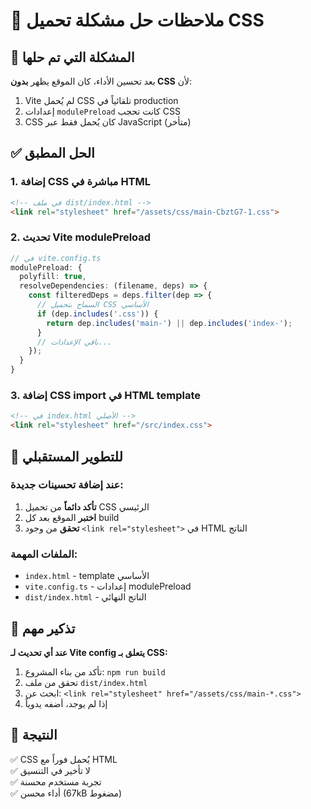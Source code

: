 # 🎨 ملاحظات حل مشكلة تحميل CSS

## 🚨 المشكلة التي تم حلها
بعد تحسين الأداء، كان الموقع يظهر **بدون CSS** لأن:
1. Vite لم يُحمل CSS تلقائياً في production
2. إعدادات `modulePreload` كانت تحجب CSS
3. CSS كان يُحمل فقط عبر JavaScript (متأخر)

## ✅ الحل المطبق

### 1. إضافة CSS مباشرة في HTML
```html
<!-- في ملف dist/index.html -->
<link rel="stylesheet" href="/assets/css/main-CbztG7-1.css">
```

### 2. تحديث Vite modulePreload
```typescript
// في vite.config.ts
modulePreload: {
  polyfill: true,
  resolveDependencies: (filename, deps) => {
    const filteredDeps = deps.filter(dep => {
      // السماح بتحميل CSS الأساسي
      if (dep.includes('.css')) {
        return dep.includes('main-') || dep.includes('index-');
      }
      // باقي الإعدادات...
    });
  }
}
```

### 3. إضافة CSS import في HTML template
```html
<!-- في index.html الأصلي -->
<link rel="stylesheet" href="/src/index.css">
```

## 🔧 للتطوير المستقبلي

### عند إضافة تحسينات جديدة:
1. **تأكد دائماً** من تحميل CSS الرئيسي
2. **اختبر** الموقع بعد كل build
3. **تحقق** من وجود `<link rel="stylesheet">` في HTML الناتج

### الملفات المهمة:
- `index.html` - template الأساسي
- `vite.config.ts` - إعدادات modulePreload  
- `dist/index.html` - الناتج النهائي

## 📝 تذكير مهم
**عند أي تحديث لـ Vite config يتعلق بـ CSS:**
1. تأكد من بناء المشروع: `npm run build`
2. تحقق من ملف `dist/index.html`
3. ابحث عن: `<link rel="stylesheet" href="/assets/css/main-*.css">`
4. إذا لم يوجد، أضفه يدوياً

## 🎯 النتيجة
✅ CSS يُحمل فوراً مع HTML  
✅ لا تأخير في التنسيق  
✅ تجربة مستخدم محسنة  
✅ أداء محسن (67kB مضغوط)

